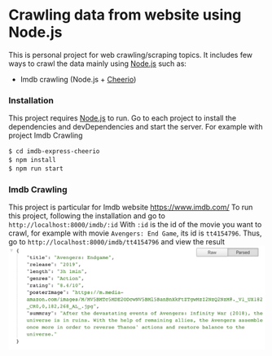 # Crawling data from website using Node.js
This is personal project for web crawling/scraping topics. It includes few ways to crawl the data mainly using [Node.js](https://nodejs.org/en/) such as:
* Imdb crawling (Node.js + [Cheerio](https://github.com/cheeriojs/cheerio))

### Installation

This project requires [Node.js](https://nodejs.org/) to run.
Go to each project to install the dependencies and devDependencies and start the server.
For example with project Imdb Crawling
```sh
$ cd imdb-express-cheerio
$ npm install
$ npm run start
```

### Imdb Crawling
This project is particular for Imdb website https://www.imdb.com/
To run this project, following the installation and go to `http://localhost:8000/imdb/:id`
With `:id` is the id of the movie you want to crawl, for example with movie `Avengers: End Game`, its id is `tt4154796`. Thus, go to `http://localhost:8000/imdb/tt4154796` and view the result
![imdb-test-img](img/imdb-testing.png)